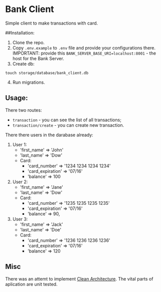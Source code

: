 # Bank Client

Simple client to make transactions with card.

##Installation:
1. Clone the repo.
2. Copy `.env.example` to `.env` file and provide your configurations there. IMPORTANT: provide this `BANK_SERVER_BASE_URI=localhost:8001` - the host for the Bank Server.
3. Create db:
```shell
touch storage/database/bank_client.db
```
4. Run migrations.

## Usage:
There two routes:
- `transaction` - you can see the list of all transactions;
- `transaction/create` - you can create new transaction.

There there users in the darabase already:
1. User 1:
	- 'first_name' => 'John'
	- 'last_name' => 'Dow'
	- Card:
		* 'card_number' => '1234 1234 1234 1234'
		* 'card_expiration' => '07/16'
		* 'balance' => 100
2. User 2:
	- 'first_name' => 'Jane'
	- 'last_name' => 'Dow'
	- Card:
		* 'card_number' => '1235 1235 1235 1235'
		* 'card_expiration' => '07/16'
		* 'balance' => 90,
3. User 3:
	- 'first_name' => 'Jack'
	- 'last_name' => 'Doe'
	- Card:
		* 'card_number' => '1236 1236 1236 1236'
		* 'card_expiration' => '07/16'
		* 'balance' => 120

## Misc
There was an attemt to implement [Clean Architecture](https://blog.8thlight.com/uncle-bob/2012/08/13/the-clean-architecture.html). The vital parts of aplication are unit tested.
